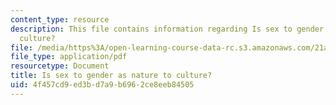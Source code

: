 ```yaml
---
content_type: resource
description: This file contains information regarding Is sex to gender as nature to
  culture?
file: /media/https%3A/open-learning-course-data-rc.s3.amazonaws.com/21a-231j-gender-sexuality-and-society-spring-2006/4f457cd9ed3bd7a9b6962ce8eeb84505_MIT21A_213JS06_sex_gndr.pdf
file_type: application/pdf
resourcetype: Document
title: Is sex to gender as nature to culture?
uid: 4f457cd9-ed3b-d7a9-b696-2ce8eeb84505
---
```

